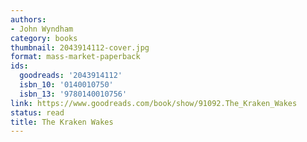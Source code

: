 ```yaml
---
authors:
- John Wyndham
category: books
thumbnail: 2043914112-cover.jpg
format: mass-market-paperback
ids:
  goodreads: '2043914112'
  isbn_10: '0140010750'
  isbn_13: '9780140010756'
link: https://www.goodreads.com/book/show/91092.The_Kraken_Wakes
status: read
title: The Kraken Wakes
---
```

